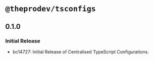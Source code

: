 # `@theprodev/tsconfigs`

## 0.1.0

### Initial Release

- bc14727: Initial Release of Centralised TypeScript Configurations.
